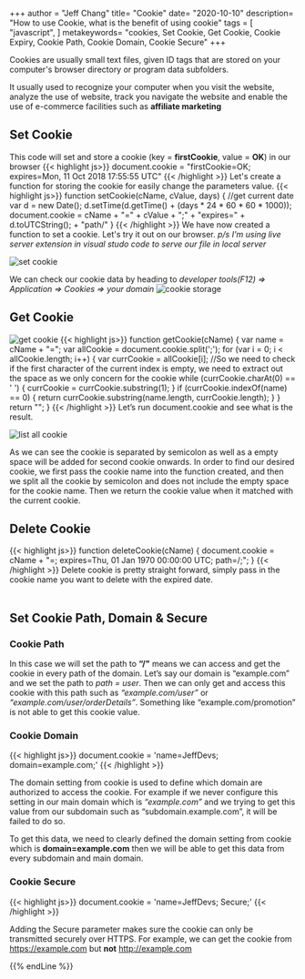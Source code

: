 +++
author = "Jeff Chang"
title= "Cookie" 
date= "2020-10-10"
description= "How to use Cookie, what is the benefit of using cookie" 
tags = [
  "javascript",
]
metakeywords= "cookies, Set Cookie, Get Cookie, Cookie Expiry, Cookie Path, Cookie Domain, Cookie Secure"
+++

Cookies are usually small text files, given ID tags that are stored on your computer's browser directory or program data subfolders.

It usually used to recognize your computer when you visit the website, analyze the use of website, track you navigate the website and enable the use of e-commerce facilities such as **affiliate marketing**

## Set Cookie
This code will set and store a cookie (key = **firstCookie**, value = **OK**) in our browser
{{< highlight js>}}
document.cookie = "firstCookie=OK; expires=Mon, 11 Oct 2018 17:55:55 UTC"
{{< /highlight >}}
Let's create a function for storing the cookie for easily change the parameters value.
{{< highlight js>}}
function setCookie(cName, cValue, days) {
    //get current date
    var d = new Date();
    d.setTime(d.getTime() + (days * 24 * 60 * 60 * 1000));
    document.cookie = cName + "=" + cValue + ";" + "expires=" + d.toUTCString(); + "path/"
}
{{< /highlight >}}
We have now created a function to set a cookie. Let's try it out on our browser. *p/s I'm using live server extension in visual studo code to serve our file in local server*

![set cookie](/images/cookie1.JPG)

We can check our cookie data by heading to *developer tools(F12) => Application => Cookies => your domain*
![cookie storage](/images/cookie2.JPG)

## Get Cookie
![get cookie](/images/cookie3.JPG)
{{< highlight js>}}
function getCookie(cName) {
    var name = cName + "=";
    var allCookie = document.cookie.split(';');
    for (var i = 0; i < allCookie.length; i++) {
        var currCookie = allCookie[i];
        //So we need to check if the first character of the current index is empty, we need to extract out the space as we only concern for the cookie
        while (currCookie.charAt(0) == ' ') {
            currCookie = currCookie.substring(1);
        }
        if (currCookie.indexOf(name) == 0) {
            return currCookie.substring(name.length, currCookie.length);
        }
    }
    return "";
}
{{< /highlight >}}
Let’s run document.cookie and see what is the result.

![list all cookie](/images/cookie4.JPG)

As we can see the cookie is separated by semicolon as well as a empty space will be added for second cookie onwards. In order to find our desired cookie, we first pass the cookie name into the function created, and then we split all the cookie by semicolon and does not include the empty space for the cookie name. Then we return the cookie value when it matched with the current cookie.

<h2>Delete Cookie</h2>
{{< highlight js>}}
function deleteCookie(cName) {
    document.cookie = cName + "=; expires=Thu, 01 Jan 1970 00:00:00 UTC; path=/;";
}
{{< /highlight >}}
Delete cookie is pretty straight forward, simply pass in the cookie name you want to delete with the expired date.
<br/>
<br>

## Set Cookie Path, Domain & Secure
<h3>Cookie Path</h3>

In this case we will set the path to **“/"** means we can access and get the cookie in every path of the domain. Let’s say our domain is “example.com” and we set the path to *path = user*. Then we can only get and access this cookie with this path such as  *“example.com/user”* or *“example.com/user/orderDetails”*. Something like “example.com/promotion” is not able to get this cookie value.

<h3>Cookie Domain</h3>
{{< highlight js>}}
document.cookie = 'name=JeffDevs; domain=example.com;'
{{< /highlight >}}

The domain setting from cookie is used to define which domain are authorized to access the cookie. For example if we never configure this setting in our main domain which is *“example.com”* and we trying to get this value from our subdomain such as “subdomain.example.com”, it will be failed to do so.

To get this data, we need to clearly defined the domain setting from cookie which is **domain=example.com** then we will be able to get this data from every subdomain and main domain.

<h3>Cookie Secure</h3>
{{< highlight js>}}
document.cookie = 'name=JeffDevs; Secure;'
{{< /highlight >}}

Adding the Secure parameter makes sure the cookie can only be transmitted securely over HTTPS. For example, we can get the cookie from https://example.com but **not** http://example.com

{{% endLine %}}

<div class="fb-comments" data-href="https://jeffdevslife.com/post/cookie/" data-numposts="5"  ></div>
